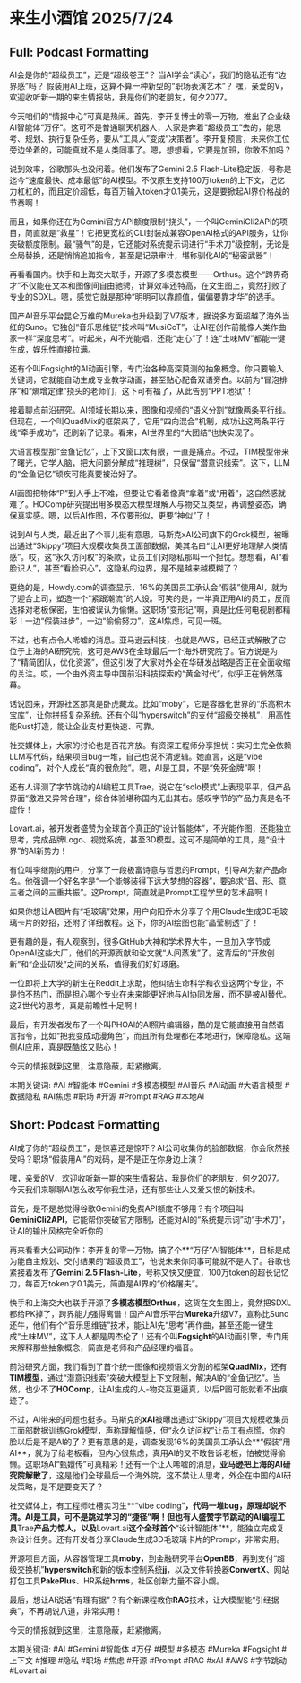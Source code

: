 # 来生小酒馆 2025/7/24

## Full: Podcast Formatting 

AI会是你的“超级员工”，还是“超级卷王”？ 当AI学会“读心”，我们的隐私还有“边界感”吗？ 假装用AI上班，这算不算一种新型的“职场表演艺术”？ 嘿，亲爱的V，欢迎收听新一期的来生情报站，我是你们的老朋友，何夕2077。

今天咱们的“情报中心”可真是热闹。首先，李开复博士的零一万物，推出了企业级AI智能体“万仔”。这可不是普通聊天机器人，人家是奔着“超级员工”去的，能思考、规划、执行复杂任务，要从“工具人”变成“决策者”。李开复预言，未来你工位旁边坐着的，可能真就不是人类同事了。嗯，想想看，它要是加班，你敢不加吗？

说到效率，谷歌那头也没闲着。他们发布了Gemini 2.5 Flash-Lite稳定版，号称是迄今“速度最快、成本最低”的AI模型。不仅原生支持100万token的上下文，记忆力杠杠的，而且定价超低，每百万输入token才0.1美元，这是要掀起AI界价格战的节奏啊！

而且，如果你还在为Gemini官方API额度限制“挠头”，一个叫GeminiCli2API的项目，简直就是“救星”！它把更宽松的CLI封装成兼容OpenAI格式的API服务，让你突破额度限制。最“骚气”的是，它还能对系统提示词进行“手术刀”级控制，无论是全局替换，还是悄悄追加指令，甚至是记录审计，堪称驯化AI的“秘密武器”！

再看看国内。快手和上海交大联手，开源了多模态模型——Orthus。这个“跨界奇才”不仅能在文本和图像间自由驰骋，计算效率还特高，在文生图上，竟然打败了专业的SDXL。嗯，感觉它就是那种“明明可以靠颜值，偏偏要靠才华”的选手。

国产AI音乐平台昆仑万维的Mureka也升级到了V7版本，据说多方面超越了海外当红的Suno。它独创“音乐思维链”技术叫“MusiCoT”，让AI在创作前能像人类作曲家一样“深度思考”。听起来，AI不光能唱，还能“走心”了！连“土味MV”都能一键生成，娱乐性直接拉满。

还有个叫Fogsight的AI动画引擎，专门治各种高深莫测的抽象概念。你只要输入关键词，它就能自动生成专业教学动画，甚至贴心配备双语旁白。以前为“冒泡排序”和“熵增定律”挠头的老师们，这下可有福了，从此告别“PPT地狱”！

接着聊点前沿研究。AI领域长期以来，图像和视频的“语义分割”就像两条平行线。但现在，一个叫QuadMix的框架来了，它用“四向混合”机制，成功让这两条平行线“牵手成功”，还刷新了记录。看来，AI世界里的“大团结”也快实现了。

大语言模型那“金鱼记忆”，上下文窗口太有限，一直是痛点。不过，TIM模型带来了曙光，它学人脑，把大问题分解成“推理树”，只保留“潜意识线索”。这下，LLM的“金鱼记忆”顽疾可能真要被治好了。

AI画图把物体“P”到人手上不难，但要让它看着像真“拿着”或“用着”，这自然感就难了。HOComp研究提出用多模态大模型理解人与物交互类型，再调整姿态，确保真实感。嗯，以后AI作图，不仅要形似，更要“神似”了！

说到AI与人类，最近出了个事儿挺有意思。马斯克xAI公司旗下的Grok模型，被曝出通过“Skippy”项目大规模收集员工面部数据，美其名曰“让AI更好地理解人类情感”。哎，这“永久访问权”的条款，让员工们对隐私那叫一个担忧。想想看，AI“看脸识人”，甚至“看脸识心”，这隐私的边界，是不是越来越模糊了？

更绝的是，Howdy.com的调查显示，16%的美国员工承认会“假装”使用AI，就为了迎合上司，塑造一个“紧跟潮流”的人设。可笑的是，一半真正用AI的员工，反而选择对老板保密，生怕被误认为偷懒。这职场“变形记”啊，真是比任何电视剧都精彩！一边“假装进步”，一边“偷偷努力”，这AI焦虑，可见一斑。

不过，也有点令人唏嘘的消息。亚马逊云科技，也就是AWS，已经正式解散了它位于上海的AI研究院，这可是AWS在全球最后一个海外研究院了。官方说是为了“精简团队，优化资源”，但这引发了大家对外企在华研发战略是否正在全面收缩的关注。哎，一个由外资主导中国前沿科技探索的“黄金时代”，似乎正在悄然落幕。

话说回来，开源社区那真是卧虎藏龙。比如“moby”，它是容器化世界的“乐高积木宝库”，让你拼搭复杂系统。还有个叫“hyperswitch”的支付“超级交换机”，用高性能Rust打造，能让企业支付更快速、可靠。

社交媒体上，大家的讨论也是百花齐放。有资深工程师分享担忧：实习生完全依赖LLM写代码，结果项目bug一堆，自己也说不清逻辑。她直言，这是“vibe coding”，对个人成长“真的很危险”。嗯，AI是工具，不是“免死金牌”啊！

还有人评测了字节跳动的AI编程工具Trae，说它在“solo模式”上表现平平，但产品界面“激进又异常合理”，综合体验堪称国内无出其右。感叹字节的产品力真是名不虚传！

Lovart.ai，被开发者盛赞为全球首个真正的“设计智能体”，不光能作图，还能独立思考，完成品牌Logo、视觉系统，甚至3D模型。这可不是简单的工具，是“设计界”的AI新势力！

有位叫李继刚的用户，分享了一段极富诗意与哲思的Prompt，引导AI为新产品命名。他强调一个好名字是“一个能够装得下远大梦想的容器”，要追求“音、形、意三者之间的三重共振”。这Prompt，简直就是Prompt工程学里的艺术品啊！

如果你想让AI图片有“毛玻璃”效果，用户向阳乔木分享了个用Claude生成3D毛玻璃卡片的妙招，还附了详细教程。这下，你的AI绘图也能“晶莹剔透”了！

更有趣的是，有人观察到，很多GitHub大神和学术界大牛，一旦加入字节或OpenAI这些大厂，他们的开源贡献和论文就“人间蒸发”了。这背后的“开放创新”和“企业研发”之间的关系，值得我们好好琢磨。

一位即将上大学的新生在Reddit上求助，他纠结生命科学和农业这两个专业，不是怕不热门，而是担心哪个专业在未来能更好地与AI协同发展，而不是被AI替代。这Z世代的思考，真是前瞻性十足啊！

最后，有开发者发布了一个叫PHOAI的AI照片编辑器，酷的是它能直接用自然语言指令，比如“把我变成动漫角色”，而且所有处理都在本地进行，保障隐私。这端侧AI应用，真是既酷炫又贴心！

今天的情报就到这里，注意隐蔽，赶紧撤离。

本期关键词:
#AI
#智能体
#Gemini
#多模态模型
#AI音乐
#AI动画
#大语言模型
#数据隐私
#AI焦虑
#职场
#开源
#Prompt
#RAG
#本地AI

## Short: Podcast Formatting 

AI成了你的“超级员工”，是惊喜还是惊吓？AI公司收集你的脸部数据，你会欣然接受吗？职场“假装用AI”的戏码，是不是正在你身边上演？

嘿，亲爱的V，欢迎收听新一期的来生情报站，我是你们的老朋友，何夕2077。今天我们来聊聊AI怎么改写你我生活，还有那些让人又爱又恨的新技术。

首先，是不是总觉得谷歌Gemini的免费API额度不够用？有个项目叫**GeminiCli2API**，它能帮你突破官方限制，还能对AI的“系统提示词”动“手术刀”，让AI的输出风格完全听你的！

再来看看大公司动作：李开复的零一万物，搞了个**“万仔”AI智能体**，目标是成为能自主规划、交付结果的“超级员工”，他说未来你同事可能就不是人了。谷歌也紧接着发布了**Gemini 2.5 Flash-Lite**，号称又快又便宜，100万token的超长记忆力，每百万token才0.1美元，简直是AI界的“价格屠夫”。

快手和上海交大也联手开源了**多模态模型Orthus**，这货在文生图上，竟然把SDXL都给PK掉了，跨界能力强得离谱！国产AI音乐平台**Mureka**升级V7，宣称比Suno还牛，他们有个“音乐思维链”技术，能让AI先“思考”再作曲，甚至还能一键生成“土味MV”，这下人人都是周杰伦了！还有个叫**Fogsight**的AI动画引擎，专门用来解释那些抽象概念，简直是老师和产品经理的福音。

前沿研究方面，我们看到了首个统一图像和视频语义分割的框架**QuadMix**，还有**TIM模型**，通过“潜意识线索”突破大模型上下文限制，解决AI的“金鱼记忆”。当然，也少不了**HOComp**，让AI生成的人-物交互更逼真，以后P图可能就看不出痕迹了。

不过，AI带来的问题也挺多。马斯克的**xAI**被曝出通过“Skippy”项目大规模收集员工面部数据训练Grok模型，声称理解情感，但“永久访问权”让员工有点慌，你的脸以后是不是AI的了？更有意思的是，调查发现16%的美国员工承认会**“假装”用AI**，就为了给老板看，但内心很焦虑，真用AI的又不敢告诉老板，怕被觉得偷懒。这职场AI“甄嬛传”可真精彩！还有一个让人唏嘘的消息，**亚马逊把上海的AI研究院解散了**，这是他们全球最后一个海外院，这不禁让人思考，外企在中国的AI研发策略，是不是要变天了？

社交媒体上，有工程师吐槽实习生**“vibe coding”**，代码一堆bug，原理却说不清。AI是工具，可不是跳过学习的“捷径”啊！但也有人盛赞字节跳动的AI编程工具**Trae**产品力惊人，以及**Lovart.ai**这个全球首个**“设计智能体”**，能独立完成复杂设计任务。还有开发者分享Claude生成3D毛玻璃卡片的Prompt，非常实用。

开源项目方面，从容器管理工具**moby**，到金融研究平台**OpenBB**，再到支付“超级交换机”**hyperswitch**和新的版本控制系统**jj**，以及文件转换器**ConvertX**、网站打包工具**PakePlus**、HR系统**hrms**，社区创新力量不容小觑。

最后，想让AI说话“有理有据”？有个新课程教你**RAG**技术，让大模型能“引经据典”，不再胡说八道，非常实用！

今天的情报就到这里，注意隐蔽，赶紧撤离。

本期关键词:
#AI #Gemini #智能体 #万仔 #模型 #多模态 #Mureka #Fogsight #上下文 #推理 #隐私 #职场 #焦虑 #开源 #Prompt #RAG #xAI #AWS #字节跳动 #Lovart.ai